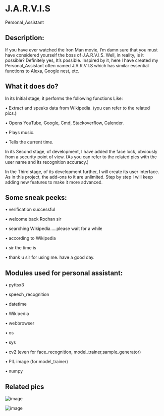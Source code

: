 
# J.A.R.V.I.S

Personal_Assistant

## Description:

If you have ever watched the Iron Man movie, I’m damn sure that you must have considered yourself the boss of J.A.R.V.I.S.
Well, in reality, is it possible?
Definitely yes, It’s possible.
Inspired by it, here I have created my Personal_Assistant often named J.A.R.V.I.S which has similar essential functions to Alexa, Google nest, etc.

## What it does do?
In its Initial stage, it performs the following functions
Like:

•	Extract and speaks data from Wikipedia. (you can refer to the related pics.)

•	Opens YouTube, Google, Cmd, Stackoverflow, Calender. 

•	Plays music.

•	Tells the current time.

In its Second stage, of development, I have added the face lock, obviously from a security point of view. (As you can refer to the related pics with the user name and its recognition accuracy.) 

In the Third stage, of its development further, I will create its user interface.
 As in this project, the add-ons to it are unlimited. Step by step I will keep adding new features to make it more advanced.

## Some sneak peeks:

•	verification successful

•	welcome back Rochan sir

•	searching Wikipedia.....please wait for a while

•	according to Wikipedia

•	sir the time is

•	thank u sir for using me. have a good day.

## Modules used for personal assistant:     

•	pyttsx3

•	speech_recognition

•	datetime

•	Wikipedia

•	webbrowser

•	os

•	sys

•	cv2 (even for face_recognition, model_trainer,sample_generator)

•	PIL image (for model_trainer)

•	numpy

## Related pics

![image](https://user-images.githubusercontent.com/85439772/187085645-46f4430c-06e8-42ca-851a-4927b038f674.png)


![image](https://user-images.githubusercontent.com/85439772/187085636-1828e264-bb99-4de7-b6e1-e94dfb0e565b.png)
